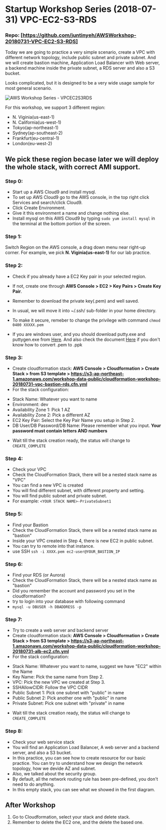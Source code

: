 Startup Workshop Series (2018-07-31) VPC-EC2-S3-RDS
======
### Repo: [https://github.com/juntinyeh/AWSWorkshop-20180731-VPC-EC2-S3-RDS]

Today we are going to practice a very simple scenario, create a VPC with different network topology, include public subnet and private subnet. And we will create bastion machine, Application Load Balancer with Web server, a backend machine inside the private subnet, a RDS server and also a S3 bucket.

Looks complicated, but it is designed to be a very wide usage sample for most general scenario.

![AWS Workshop Series - VPCEC2S3RDS](https://raw.githubusercontent.com/juntinyeh/AWSWorkshop-20180731-VPC-EC2-S3-RDS/master/images/vpcec2s3rds.png)

For this workshop, we support 3 different region: 
* N. Viginia(us-east-1)
* N. California(us-west-1)
* Tokyo(ap-northeast-1)
* Sydney(ap-southeast-2) 
* Frankfurt(eu-central-1)
* London(eu-west-2)

We pick these region becase later we will deploy the whole stack, with correct AMI support.
------

### Step 0:
* Start up a AWS Cloud9 and install mysql.
* To set up AWS Cloud9 go to the AWS console, in the top right click Services and search/click Cloud9.
* Click Create Environment.
* Give it this environment a name and change nothing else.
* Install mysql on this AWS Cloud9 by typing `sudo yum install mysql` in the terminal at the bottom portion of the screen.

### Step 1:
Switch Region on the AWS console, a drag down menu near right-up corner.
For example, we pick **N. Viginia(us-east-1)** for our lab practice.

### Step 2:
* Check if you already have a EC2 Key pair in your selected region. 
* If not, create one through **AWS Console > EC2 > Key Pairs > Create Key Pair**. 
* Remember to download the private key(.pem) and well saved. 
* In usual, we will move it into ~/.ssh/ sub-folder in your home directory.
* To make it secure, remeber to change the privilege with command 
``` chmod 0400 XXXXX.pem ```

* If you are windows user, and you should download putty.exe and puttygen.exe from [Here](https://www.chiark.greenend.org.uk/~sgtatham/putty/latest.html). And also check the document [Here](https://www.ssh.com/ssh/putty/windows/puttygen) if you don't know how to convert .pem to .ppk

### Step 3:
* Create cloudformation stack: **AWS Console > Cloudformation > Create Stack > from S3 template >
https://s3-ap-northeast-1.amazonaws.com/workshop-data-public/cloudformation-workshop-20180731-vpc-bastion-rds.cfn.yml**
* For the stack configuration:
- Stack Name: Whatever you want to name
- Environment: dev
- Availability Zone 1: Pick 1 AZ
- Availability Zone 2: Pick a different AZ
- EC2 Key Pair: Select the Key Pair Name you setup in Step 2.
- DB User/DB Password/DB Name: Please remember what you input. **Your password must contain letters AND numbers**
* Wait till the stack creation ready, the status will change to `CREATE_COMPLETE`

### Step 4:
* Check your VPC
* Check the CloudFormation Stack, there will be a nested stack name as "VPC"
* You can find a new VPC is created
* You will find different subnet, with different property and setting.
* You will find public subnet and private subnet.
* For example: `<YOUR STACK NAME>-PrivateSubnet1`

### Step 5:
* Find your Bastion
* Check the CloudFormation Stack, there will be a nested stack name as "bastion"
* Inside your VPC created in Step 4, there is new EC2 in public subnet.
* You can try to remote into that instance.
* use SSH `ssh -i XXXX.pem ec2-user@YOUR_BASTION_IP`

### Step 6:
* Find your RDS (or Aurora)
* Check the CloudFormation Stack, there will be a nested stack name as "bastion"
* Did you remember the account and password you set in the cloudformation?
* try to login into your database with following command 
* `mysql -u DBUSER -h DBADDRESS -p `

### Step 7:
* Try to create a web server and backend server
* Create cloudformation stack: **AWS Console > Cloudformation > Create Stack > from S3 template >
https://s3-ap-northeast-1.amazonaws.com/workshop-data-public/cloudformation-workshop-20180731-alb-ec2.cfn.yml**
* For the stack configuration:
- Stack Name: Whatever you want to name, suggest we have "EC2" within the Name
- Key Name: Pick the same name from Step 2.
- VPC: Pick the new VPC we created at Step 3. 
- SSHAllowCIDR: Follow the VPC CIDR
- Public Subnet 1: Pick one subnet with "public" in name
- Public Subnet 2: Pick another one with "public" in name
- Private Subnet: Pick one subnet with "private" in name
* Wait till the stack creation ready, the status will change to `CREATE_COMPLETE`

### Step 8:
* Check your web service stack
* You will find an Application Load Balancer, A web server and a backend server, and also a S3 bucket.
* In this practice, you can see how to create resource for our basic practice. You can try to understand how we design the network topology, how we devide AZ and subnet.
* Also, we talked about the security group. 
* By default, all the network routing rule has been pre-defined, you don't need to do anything. 
* In this empty stack, you can see what we showed in the first diagram.

## After Workshop
1. Go to Cloudformation, select your stack and delete stack.
2. Remember to delete the EC2 one, and the delete the based one.
